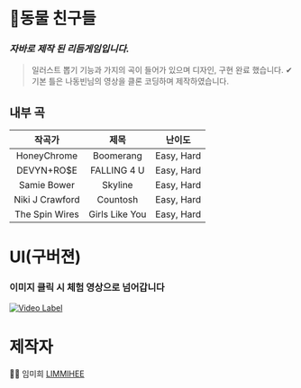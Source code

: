 # 🎉동물 친구들
### ***자바로 제작 된 리듬게임입니다.*** <br>
>일러스트 뽑기 기능과 가지의 곡이 들어가 있으며 디자인, 구현 완료 했습니다. ✔<br>
기본 틀은 나동빈님의 영상을 클론 코딩하며 제작하였습니다.<br>

## 내부 곡 
|작곡가|제목|난이도|
|:---:|:---:|:---:|
|HoneyChrome|Boomerang|Easy, Hard|
|DEVYN+RO$E|FALLING 4 U|Easy, Hard|
|Samie Bower|Skyline|Easy, Hard|
|Niki J Crawford|Countosh|Easy, Hard|
|The Spin Wires|Girls Like You|Easy, Hard|

# UI(구버젼)
### 이미지 클릭 시 체험 영상으로 넘어갑니다
[![Video Label](https://user-images.githubusercontent.com/48482259/77128515-b8b7a000-6a93-11ea-9aea-6499503bd280.PNG)](https://youtu.be/Wml5TrBtEmw)


# 제작자
👩‍💻 임미희 [LIMMIHEE](https://github.com/LIMMIHEE)


